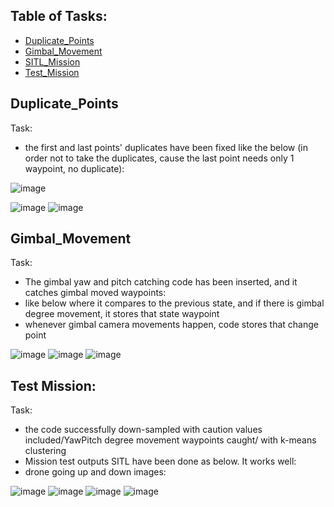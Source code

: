 ## Table of Tasks:
* [Duplicate_Points](#duplicatePoints)
* [Gimbal_Movement](#gimbalMovement)
* [SITL_Mission](#sitlmission)
* [Test_Mission](#code)
  

## Duplicate_Points

Task:
- the first and last points' duplicates have been fixed like the below (in order not to take the duplicates, cause the last point needs only 1 waypoint, no duplicate):

![image](https://github.com/UbaydullohML/VS-Projects/assets/75980506/87692154-de18-496f-8289-5b22071d75a2)

![image](https://github.com/UbaydullohML/VS-Projects/assets/75980506/1faf2d71-cd2a-43b9-8c3f-14078845fed9)
![image](https://github.com/UbaydullohML/VS-Projects/assets/75980506/96766845-06ed-4507-ab2c-bf0928bf919f)

## Gimbal_Movement

Task:
- The gimbal yaw and pitch catching code has been inserted, and it catches gimbal moved waypoints:
- like below where it compares to the previous state, and if there is gimbal degree movement, it stores that state waypoint
- whenever gimbal camera movements happen, code stores that change point

![image](https://github.com/UbaydullohML/VS-Projects/assets/75980506/1b83628e-a132-4ea7-96ba-eb980dfdbbe1)
![image](https://github.com/UbaydullohML/VS-Projects/assets/75980506/41701f95-7d3f-45e9-bafc-6f171f34737a)
![image](https://github.com/UbaydullohML/VS-Projects/assets/75980506/d408439a-ffcc-4a50-9058-21045ae5399d)

## Test Mission:

Task:
- the code successfully down-sampled with caution values included/YawPitch degree movement waypoints caught/ with k-means clustering
- Mission test outputs SITL have been done as below. It works well:
- drone going up and down images:

![image](https://github.com/UbaydullohML/VS-Projects/assets/75980506/a394efa1-f544-4b83-be06-595b3623522c)
![image](https://github.com/UbaydullohML/VS-Projects/assets/75980506/b9bb8deb-edf0-4f12-92bd-6208d3eab493)
![image](https://github.com/UbaydullohML/VS-Projects/assets/75980506/04a7937c-a47e-4c9c-bbc0-9b64a9f5ef72)
![image](https://github.com/UbaydullohML/VS-Projects/assets/75980506/11bac9b1-276e-472a-a67f-f16ec14ca784)



